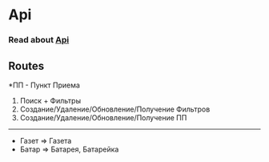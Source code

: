 # Api

### Read about [Api](./resources/Readme.Api.MD)



## Routes

*ПП - Пункт Приема 
1. Поиск + Фильтры
2. Создание/Удаление/Обновление/Получение Фильтров
3. Создание/Удаление/Обновление/Получение ПП
---
- Газет => Газета
- Батар => Батарея, Батарейка 